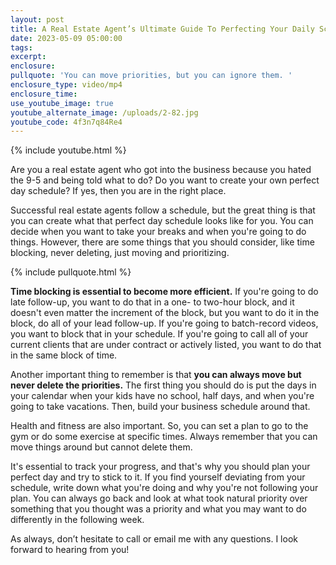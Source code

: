 ```yaml
---
layout: post
title: A Real Estate Agent’s Ultimate Guide To Perfecting Your Daily Schedule
date: 2023-05-09 05:00:00
tags:
excerpt:
enclosure:
pullquote: 'You can move priorities, but you can ignore them. '
enclosure_type: video/mp4
enclosure_time:
use_youtube_image: true
youtube_alternate_image: /uploads/2-82.jpg
youtube_code: 4f3n7q84Re4
---
```

{% include youtube.html %}

Are you a real estate agent who got into the business because you hated the 9-5 and being told what to do? Do you want to create your own perfect day schedule? If yes, then you are in the right place.

Successful real estate agents follow a schedule, but the great thing is that you can create what that perfect day schedule looks like for you. You can decide when you want to take your breaks and when you're going to do things. However, there are some things that you should consider, like time blocking, never deleting, just moving and prioritizing.

{% include pullquote.html %}

**Time blocking is essential to become more efficient.** If you're going to do late follow-up, you want to do that in a one- to two-hour block, and it doesn't even matter the increment of the block, but you want to do it in the block, do all of your lead follow-up. If you're going to batch-record videos, you want to block that in your schedule. If you're going to call all of your current clients that are under contract or actively listed, you want to do that in the same block of time.

Another important thing to remember is that **you can always move but never delete the priorities.** The first thing you should do is put the days in your calendar when your kids have no school, half days, and when you're going to take vacations. Then, build your business schedule around that.

Health and fitness are also important. So, you can set a plan to go to the gym or do some exercise at specific times. Always remember that you can move things around but cannot delete them.

It's essential to track your progress, and that's why you should plan your perfect day and try to stick to it. If you find yourself deviating from your schedule, write down what you're doing and why you're not following your plan. You can always go back and look at what took natural priority over something that you thought was a priority and what you may want to do differently in the following week.

As always, don’t hesitate to call or email me with any questions. I look forward to hearing from you!